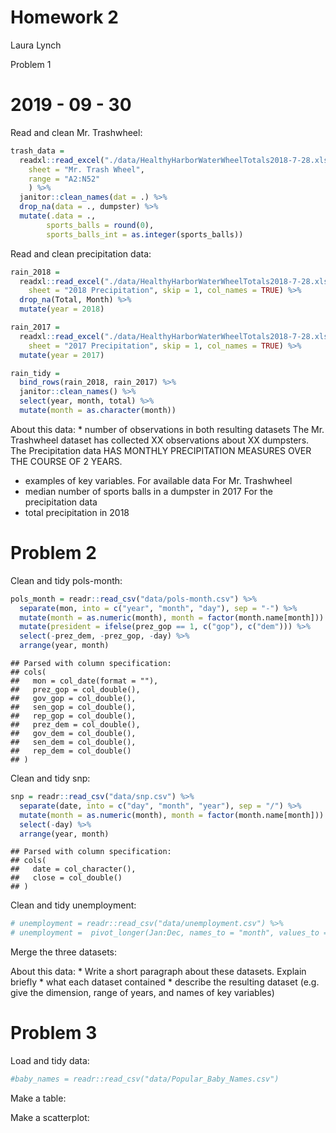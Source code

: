 Homework 2
================
Laura Lynch

Problem 1

2019 - 09 - 30
=========

Read and clean Mr. Trashwheel:

``` r
trash_data = 
  readxl::read_excel("./data/HealthyHarborWaterWheelTotals2018-7-28.xlsx",
    sheet = "Mr. Trash Wheel",
    range = "A2:N52"
    ) %>% 
  janitor::clean_names(dat = .) %>% 
  drop_na(data = ., dumpster) %>% 
  mutate(.data = ., 
        sports_balls = round(0),
        sports_balls_int = as.integer(sports_balls))
```

Read and clean precipitation data:

``` r
rain_2018 = 
  readxl::read_excel("./data/HealthyHarborWaterWheelTotals2018-7-28.xlsx",
    sheet = "2018 Precipitation", skip = 1, col_names = TRUE) %>%
  drop_na(Total, Month) %>%
  mutate(year = 2018)

rain_2017 = 
  readxl::read_excel("./data/HealthyHarborWaterWheelTotals2018-7-28.xlsx",
    sheet = "2017 Precipitation", skip = 1, col_names = TRUE) %>%
  mutate(year = 2017)

rain_tidy = 
  bind_rows(rain_2018, rain_2017) %>%
  janitor::clean_names() %>%
  select(year, month, total) %>%
  mutate(month = as.character(month))
```

About this data: \* number of observations in both resulting datasets The Mr. Trashwheel dataset has collected XX observations about XX dumpsters. The Precipitation data HAS MONTHLY PRECIPITATION MEASURES OVER THE COURSE OF 2 YEARS.

-   examples of key variables. For available data For Mr. Trashwheel
-   median number of sports balls in a dumpster in 2017 For the precipitation data
-   total precipitation in 2018

Problem 2
=========

Clean and tidy pols-month:

``` r
pols_month = readr::read_csv("data/pols-month.csv") %>%
  separate(mon, into = c("year", "month", "day"), sep = "-") %>%
  mutate(month = as.numeric(month), month = factor(month.name[month])) %>%
  mutate(president = ifelse(prez_gop == 1, c("gop"), c("dem"))) %>%
  select(-prez_dem, -prez_gop, -day) %>%
  arrange(year, month)
```

    ## Parsed with column specification:
    ## cols(
    ##   mon = col_date(format = ""),
    ##   prez_gop = col_double(),
    ##   gov_gop = col_double(),
    ##   sen_gop = col_double(),
    ##   rep_gop = col_double(),
    ##   prez_dem = col_double(),
    ##   gov_dem = col_double(),
    ##   sen_dem = col_double(),
    ##   rep_dem = col_double()
    ## )

Clean and tidy snp:

``` r
snp = readr::read_csv("data/snp.csv") %>%
  separate(date, into = c("day", "month", "year"), sep = "/") %>%
  mutate(month = as.numeric(month), month = factor(month.name[month])) %>%
  select(-day) %>%
  arrange(year, month)
```

    ## Parsed with column specification:
    ## cols(
    ##   date = col_character(),
    ##   close = col_double()
    ## )

Clean and tidy unemployment:

``` r
# unemployment = readr::read_csv("data/unemployment.csv") %>%
# unemployment =  pivot_longer(Jan:Dec, names_to = "month", values_to = "percent_unemploy")
```

Merge the three datasets:

About this data: \* Write a short paragraph about these datasets. Explain briefly \* what each dataset contained \* describe the resulting dataset (e.g. give the dimension, range of years, and names of key variables)

Problem 3
=========

Load and tidy data:

``` r
#baby_names = readr::read_csv("data/Popular_Baby_Names.csv")
```

Make a table:

Make a scatterplot:
